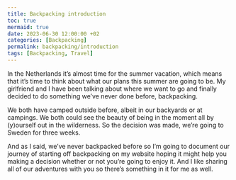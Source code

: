 ```yaml
---
title: Backpacking introduction
toc: true
mermaid: true
date: 2023-06-30 12:00:00 +02
categories: [Backpacking]
permalink: backpacking/introduction
tags: [Backpacking, Travel]
---
```


In the Netherlands it’s almost time for the summer vacation, which means that it’s
time to think about what our plans this summer are going to be. My girlfriend and I
have been talking about where we want to go and finally decided to do something we’ve
never done before, backpacking. 

We both have camped outside before, albeit in our backyards or at campings. We both could
see the beauty of being in the moment all by (y)ourself out in the wilderness. So the decision
was made, we’re going to Sweden for three weeks.

And as I said, we’ve never backpacked before so I’m going to document our journey of starting
off backpacking on my website hoping it might help you making a decision whether or not you’re
going to enjoy it. And I like sharing all of our adventures with you so there’s something in it
for me as well.
